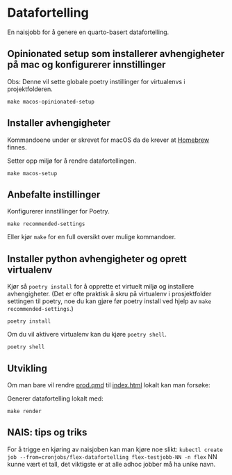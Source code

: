 # Datafortelling

En naisjobb for å genere en quarto-basert datafortelling.


## Opinionated setup som installerer avhengigheter på mac og konfigurerer innstillinger
Obs: Denne vil sette globale poetry instillinger for virtualenvs i projektfolderen.
```shell
make macos-opinionated-setup
```

## Installer avhengigheter

Kommandoene under er skrevet for macOS da de krever at [Homebrew](https://brew.sh/) finnes.

Setter opp miljø for å rendre datafortellingen.

```shell
make macos-setup
```

## Anbefalte instillinger

Konfigurerer innstillinger for Poetry.

```shell
make recommended-settings
```

Eller kjør `make` for en full oversikt over mulige kommandoer.

## Installer python avhengigheter og oprett virtualenv
Kjør så `poetry install` for å opprette et virtuelt miljø og installere avhengigheter. (Det er ofte praktisk å skru på virtualenv i prosjektfolder settingen til poetry, noe du kan gjøre før poetry install ved hjelp av `make recommended-settings`.)

```shell
poetry install
```
Om du vil aktivere virtualenv kan du kjøre `poetry shell`.
```shell
poetry shell
```


## Utvikling

Om man bare vil rendre [prod.qmd](index.qmd) til [index.html](index.html) lokalt kan man forsøke:

Generer datafortelling lokalt med:

```shell
make render
```

## NAIS: tips og triks

For å trigge en kjøring av naisjoben kan man kjøre noe slikt: `kubectl create job --from=cronjobs/flex-datafortelling flex-testjobb-NN -n flex` NN kunne vært et tall, det viktigste er at alle adhoc jobber må ha unike navn.
